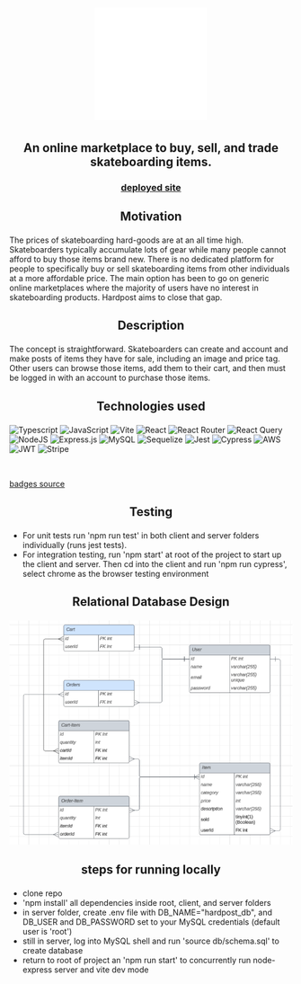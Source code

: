 # <p align="center">[<img style="height: 200px; width: 200px;" src="./client/src/images/Hardpost-logos_transparent.png">](https://hardpost-f79ecee5b44d.herokuapp.com/)</p>

## <h2 align="center"> An online marketplace to buy, sell, and trade skateboarding items. </h2>

### <p align="center"> [deployed site](https://hardpost-f79ecee5b44d.herokuapp.com/) </p>

## <p align="center">Motivation

The prices of skateboarding hard-goods are at an all time high. Skateboarders typically accumulate lots of gear while many people cannot afford to buy those items brand new. There is no dedicated platform for people to specifically buy or sell skateboarding items from other individuals at a more affordable price. The main option has been to go on generic online marketplaces where the majority of users have no interest in skateboarding products. Hardpost aims to close that gap.

## <p align="center">Description

The concept is straightforward. Skateboarders can create and account and make posts of items they have for sale, including an image and price tag. Other users can browse those items, add them to their cart, and then must be logged in with an account to purchase those items.

## <p align="center">Technologies used

![Typescript](https://img.shields.io/badge/TypeScript-007ACC?style=for-the-badge&logo=typescript&logoColor=white)
![JavaScript](https://img.shields.io/badge/javascript-%23323330.svg?style=for-the-badge&logo=javascript&logoColor=%23F7DF1E)
![Vite](https://img.shields.io/badge/Vite-B73BFE?style=for-the-badge&logo=vite&logoColor=FFD62E)
![React](https://img.shields.io/badge/react-%2320232a.svg?style=for-the-badge&logo=react&logoColor=%2361DAFB)
![React Router](https://img.shields.io/badge/React_Router-CA4245?style=for-the-badge&logo=react-router&logoColor=white)
![React Query](https://img.shields.io/badge/React_Query-FF4154?style=for-the-badge&logo=ReactQuery&logoColor=white)
![NodeJS](https://img.shields.io/badge/node.js-6DA55F?style=for-the-badge&logo=node.js&logoColor=black)
![Express.js](https://img.shields.io/badge/express.js-%23404d59.svg?style=for-the-badge&logo=express&logoColor=%2361DAFB)
![MySQL](https://img.shields.io/badge/mysql-%2300f.svg?style=for-the-badge&logo=mysql&logoColor=red)
![Sequelize](https://img.shields.io/badge/Sequelize-52B0E7?style=for-the-badge&logo=Sequelize&logoColor=white)
![Jest](https://img.shields.io/badge/Jest-C21325?style=for-the-badge&logo=jest&logoColor=white)
![Cypress](https://img.shields.io/badge/Cypress-17202C?style=for-the-badge&logo=cypress&logoColor=white)
![AWS](https://img.shields.io/badge/AWS-%23FF9900.svg?style=for-the-badge&logo=amazon-aws&logoColor=white)
![JWT](https://img.shields.io/badge/JWT-black?style=for-the-badge&logo=JSON%20web%20tokens)
![Stripe](https://img.shields.io/badge/Stripe-626CD9?style=for-the-badge&logo=Stripe&logoColor=white)

<br>

[badges source](https://github.com/alexandresanlim/Badges4-README.md-Profile)

</p>

## <p align="center">Testing

- For unit tests run 'npm run test' in both client and server folders individually (runs jest tests).
- For integration testing, run 'npm start' at root of the project to start up the client and server. Then cd into the client and run 'npm run cypress', select chrome as the browser testing environment

## <p align="center"> Relational Database Design

<img src="./hardpost-ERD.png">

## <p align="center"> steps for running locally

- clone repo
- 'npm install' all dependencies inside root, client, and server folders
- in server folder, create .env file with DB_NAME="hardpost_db", and DB_USER and DB_PASSWORD set to your MySQL credentials (default user is 'root')
- still in server, log into MySQL shell and run 'source db/schema.sql' to create database
- return to root of project an 'npm run start' to concurrently run node-express server and vite dev mode
